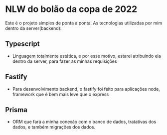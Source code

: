 # NLW do bolão da copa de 2022
Este é o projeto simples de ponta a ponta.
As tecnologias utilizadas por mim dentro da server(backend):
 
 ## Typescript
 * Linguagem totalmente estática, e por esse motivo, estarei atribuindo ela dentro da server, para fazer as minhas requisições
## Fastify 
* Para desenvolvimento backend, o fastify foi feito para aplicações node, framework que é bem mais leve que o express
## Prisma
* ORM que fará a minha conexão com o banco de dados, tratativas dos dados, e também migrações dos dados.

